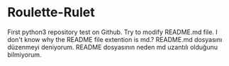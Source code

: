 # Roulette-Rulet
First python3 repository test on Github.
Try to modify README.md file. I don't know why the README file extention is md.?
README.md dosyasını düzenmeyi deniyorum. README dosyasının neden md uzantılı olduğunu bilmiyorum.
